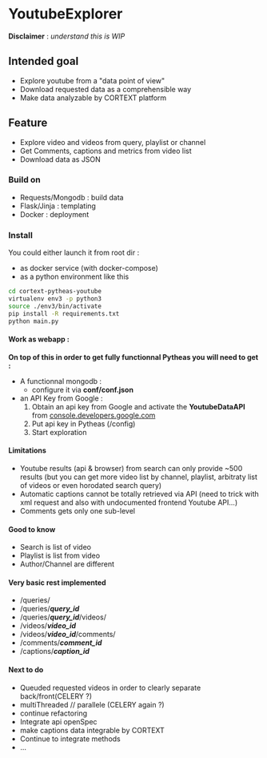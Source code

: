 # YoutubeExplorer

**Disclaimer** : _understand this is WIP_


## Intended goal
- Explore youtube from a "data point of view"
- Download requested data as a comprehensible way
- Make data analyzable by CORTEXT platform

## Feature
- Explore video and videos from query, playlist or channel
- Get Comments, captions and metrics from video list
- Download data as JSON

### Build on
- Requests/Mongodb : build data
- Flask/Jinja : templating
- Docker : deployment

### Install
You could either launch it from root dir :
- as docker service (with docker-compose)
- as a python environment  like this
``` bash
cd cortext-pytheas-youtube
virtualenv env3 -p python3
source ./env3/bin/activate
pip install -R requirements.txt
python main.py
```

#### Work as webapp :

**On top of this in order to get fully functionnal Pytheas you will need to get :**
- A functionnal mongodb :
  - configure it via **conf/conf.json**
- an API Key from Google :
  1. Obtain an api key from Google and activate the **YoutubeDataAPI** from [console.developers.google.com](https://console.developers.google.com/apis/api/youtube)
  2. Put api key in Pytheas (/config)
  3. Start exploration

#### Limitations
- Youtube results (api & browser) from search can only provide ~500 results (but you can get more video list by channel, playlist, arbitraty list of videos or even horodated search query)
- Automatic captions cannot be totally retrieved via API (need to trick with xml request and also with undocumented frontend Youtube API...)
- Comments gets only one sub-level

#### Good to know
- Search is list of video
- Playlist is list from video
- Author/Channel are different


#### Very basic rest implemented
- /queries/
- /queries/***query_id***
- /queries/***query_id***/videos/
- /videos/***video_id***
- /videos/***video_id***/comments/
- /comments/***comment_id***
- /captions/***caption_id***

#### Next to do
- Queuded requested videos in order to clearly separate back/front(CELERY ?)
- multiThreaded // parallele (CELERY again ?)
- continue refactoring
- Integrate api openSpec
- make captions data integrable by CORTEXT
- Continue to integrate methods
- ...
